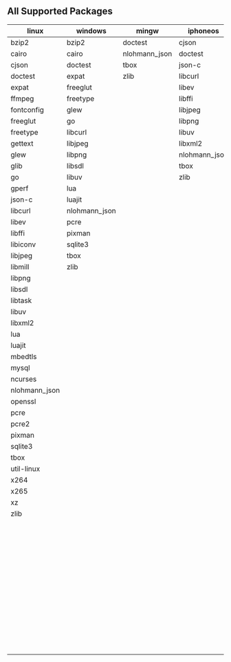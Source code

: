 ## All Supported Packages

|linux|windows|mingw|iphoneos|macosx|android|
|-----|-------|-----|--------|------|-------|
|bzip2|bzip2|doctest|cjson|autoconf|cjson||
|cairo|cairo|nlohmann_json|doctest|automake|doctest||
|cjson|doctest|tbox|json-c|bzip2|json-c||
|doctest|expat|zlib|libcurl|cairo|libjpeg||
|expat|freeglut||libev|cjson|libpng||
|ffmpeg|freetype||libffi|cmake|libuv||
|fontconfig|glew||libjpeg|doctest|libxml2||
|freeglut|go||libpng|expat|lua||
|freetype|libcurl||libuv|ffmpeg|nlohmann_json||
|gettext|libjpeg||libxml2|fontconfig|tbox||
|glew|libpng||nlohmann_json|freetype|zlib||
|glib|libsdl||tbox|gettext|||
|go|libuv||zlib|glew|||
|gperf|lua|||glib|||
|json-c|luajit|||go|||
|libcurl|nlohmann_json|||gperf|||
|libev|pcre|||json-c|||
|libffi|pixman|||libcurl|||
|libiconv|sqlite3|||libev|||
|libjpeg|tbox|||libffi|||
|libmill|zlib|||libiconv|||
|libpng||||libjpeg|||
|libsdl||||libmill|||
|libtask||||libpng|||
|libuv||||libsdl|||
|libxml2||||libtask|||
|lua||||libtool|||
|luajit||||libuv|||
|mbedtls||||libxml2|||
|mysql||||lua|||
|ncurses||||luajit|||
|nlohmann_json||||make|||
|openssl||||mbedtls|||
|pcre||||meson|||
|pcre2||||mysql|||
|pixman||||nasm|||
|sqlite3||||ncurses|||
|tbox||||ninja|||
|util-linux||||nlohmann_json|||
|x264||||openssl|||
|x265||||patch|||
|xz||||pcre|||
|zlib||||pcre2|||
|||||pixman|||
|||||pkg-config|||
|||||python|||
|||||python2|||
|||||sqlite3|||
|||||tbox|||
|||||util-linux|||
|||||x264|||
|||||x265|||
|||||xz|||
|||||yasm|||
|||||zlib|||
